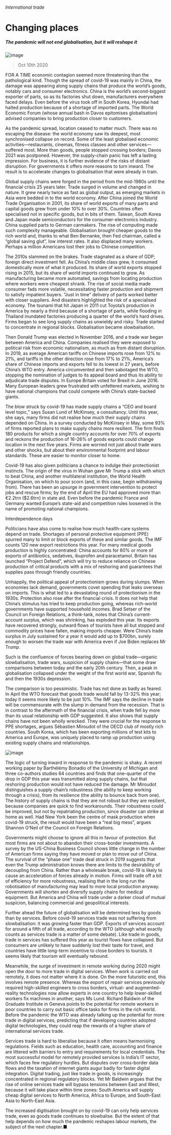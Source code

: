 ###### International trade
# Changing places 
##### The pandemic will not end globalisation, but it will reshape it 
![image](images/20201010_SRD002_1.jpg) 
> Oct 10th 2020 

FOR A TIME economic contagion seemed more threatening than the pathological kind. Though the spread of covid-19 was mainly in China, the damage was appearing along supply chains that produce the world’s goods, notably cars and consumer electronics. China is the world’s second-biggest exporter of parts, so as its factories shut down, manufacturers everywhere faced delays. Even before the virus took off in South Korea, Hyundai had halted production because of a shortage of imported parts. The World Economic Forum (whose annual bash in Davos epitomises globalisation) advised companies to bring production closer to customers.

As the pandemic spread, location ceased to matter much. There was no escaping the disease: the world economy saw its deepest, most synchronised collapse on record. Some of the least globalised economic activities—restaurants, cinemas, fitness classes and other services—suffered most. More than goods, people stopped crossing borders; Davos 2021 was postponed. However, the supply-chain panic has left a lasting impression. For business, it is further evidence of the risks of distant disruption. For governments it offers more reasons to turn inward. The result is to accelerate changes to globalisation that were already in train.


Global supply chains were forged in the period from the mid-1980s until the financial crisis 25 years later. Trade surged in volume and changed in nature. It grew nearly twice as fast as global output, as emerging markets in Asia were bedded in to the world economy. After China joined the World Trade Organisation in 2001, its share of world exports of many parts and capital goods grew from under 10% to over 30%. Countries often specialised not in specific goods, but in bits of them. Taiwan, South Korea and Japan made semiconductors for the consumer-electronics industry. China supplied parts to German carmakers. The rise of computing made such complexity manageable. Globalisation brought cheaper goods to the rich world and, thanks to what Ben Bernanke, then Fed chairman, called a “global saving glut”, low interest rates. It also displaced many workers. Perhaps a million Americans lost their jobs to Chinese competition.

The 2010s slammed on the brakes. Trade stagnated as a share of GDP; foreign direct investment fell. As China’s middle class grew, it consumed domestically more of what it produced. Its share of world exports stopped rising in 2015, but its share of world imports continued to grow. As manufacturing became more automated, savings from locating production where workers were cheapest shrank. The rise of social media made consumer fads more volatile, necessitating faster production and shipment to satisfy impatient buyers. “Just in time” delivery of parts worked better with closer suppliers. And disasters highlighted the risk of a specialised economy. The tsunami that hit Japan in 2011 cut Toyota’s production in America by nearly a third because of a shortage of parts, while flooding in Thailand inundated factories producing a quarter of the world’s hard drives. Firms began to see long supply chains as unwieldy and risky. Trade started to concentrate in regional blocks. Globalisation became slowbalisation.

Then Donald Trump was elected in November 2016, and a trade war began between America and China. Companies realised they were exposed to political risk from economic nationalism, as much as from distant disruption. In 2019, as average American tariffs on Chinese imports rose from 12% to 21%, and tariffs in the other direction rose from 17% to 21%, America’s share of Chinese imports and exports fell to its lowest in 27 years, before China’s WTO entry. America circumvented and then sabotaged the WTO, stopping the nomination of judges to its appeal board and thus its ability to adjudicate trade disputes. In Europe Britain voted for Brexit in June 2016. Many European leaders grew frustrated with unfettered markets, wishing to have national champions that could compete with China’s state-backed giants.

The blow struck by covid-19 has made supply chains a “CEO and board level topic,” says Susan Lund of McKinsey, a consultancy. Until this year, she says, many firms did not realise how much their supply chains depended on China. In a survey conducted by McKinsey in May, some 93% of firms reported plans to make supply chains more resilient. The firm finds 180 products for which a single country accounts for over 70% of exports and reckons the production of 16-26% of goods exports could change location in the next five years. Firms are worried not just about trade wars and other shocks, but about their environmental footprint and labour standards. These are easier to monitor closer to home.

Covid-19 has also given politicians a chance to indulge their protectionist instincts. The origin of the virus in Wuhan gave Mr Trump a stick with which to beat China, and another multilateral institution, the World Health Organisation, on which to pour scorn (and, in this case, begin withdrawing from). There has been an upsurge in government intervention to protect jobs and rescue firms; by the end of April the EU had approved more than €2.2trn ($2.6trn) in state aid. Even before the pandemic France and Germany wanted Europe’s state-aid and competition rules loosened in the name of promoting national champions.
Interdependence days

Politicians have also come to realise how much health-care systems depend on trade. Shortages of personal protective equipment (PPE) spurred many to limit or block exports of these and similar goods. The IMF counts 120 new export restrictions this year. For many medical goods production is highly concentrated: China accounts for 60% or more of exports of antibiotics, sedatives, ibuprofen and paracetamol. Britain has launched “Project Defend”, which will try to reduce reliance on Chinese production of critical products with a mix of reshoring and guarantees that supplies pass through friendly countries.

Unhappily, the political appeal of protectionism grows during slumps. When economies lack demand, governments covet spending that leaks overseas on imports. This is what led to a devastating round of protectionism in the 1930s. Protection also rose after the financial crisis. It does not help that China’s stimulus has tried to keep production going, whereas rich-world governments have supported household incomes. Brad Setser of the Council on Foreign Relations, a think-tank, notes that China’s current-account surplus, which was shrinking, has exploded this year. Its exports have recovered strongly, outward flows of tourists have all but stopped and commodity prices have fallen, making imports cheaper. Were China’s trade surplus in July sustained for a year it would add up to $700bn, surely enough to worsen the trade war with America even if Joe Biden replaces Mr Trump.

Such is the confluence of forces bearing down on global trade—organic slowbalisation, trade wars, suspicion of supply chains—that some draw comparisons between today and the early 20th century. Then, a peak in globalisation collapsed under the weight of the first world war, Spanish flu and then the 1930s depression.

The comparison is too pessimistic. Trade has not done as badly as feared. In April the WTO forecast that goods trade would fall by 13-32% this year; today it seems more likely to be just 10%. The IMF says the decline in trade will be commensurate with the slump in demand from the recession. That is in contrast to the aftermath of the financial crisis, when trade fell by more than its usual relationship with GDP suggested. It also shows that supply chains have not been wholly wrecked. They were crucial for the response to PPE shortages, argues Sébastien Miroudot of the OECD club of mostly rich countries. South Korea, which has been exporting millions of test kits to America and Europe, was uniquely placed to ramp up production using existing supply chains and relationships.
![image](images/20201010_SRC593_0.png) 


The logic of turning inward in response to the pandemic is shaky. A recent working paper by Barthélémy Bonadio of the University of Michigan and three co-authors studies 64 countries and finds that one-quarter of the drop in GDP this year was transmitted along supply chains, but that reshoring production would not have reduced the damage. Mr Miroudot distinguishes a supply chain’s robustness (the ability to keep working through a crisis), from its resilience (the ability to bounce back from one). The history of supply chains is that they are not robust but they are resilient, because companies are quick to find workarounds. Their robustness could be improved, but not by repatriating production, since disaster can strike at home as well. Had New York been the centre of mask production when covid-19 struck, the result would have been a “real big mess”, argues Shannon O’Neil of the Council on Foreign Relations.

Governments might choose to ignore all this in favour of protection. But most firms are not about to abandon their cross-border investments. A survey by the US-China Business Council shows little change in the number of American firms saying they have moved or plan to move out of China. The survival of the “phase one” trade deal struck in 2019 suggests that even the Trump administration knows there are limits to the desirability of decoupling from China. Rather than a wholesale break, covid-19 is likely to cause an acceleration of forces already in motion. Firms will trade off a bit of efficiency for more robustness, realising that in the long run the robotisation of manufacturing may lead to more local production anyway. Governments will shorten and diversify supply chains for medical equipment. But America and China will trade under a darker cloud of mutual suspicion, balancing commercial and geopolitical interests.

Further ahead the future of globalisation will be determined less by goods than by services. Before covid-19 services trade was not suffering from slowbalisation: it was growing faster than GDP. Exports of services account for around a fifth of all trade, according to the WTO (although what exactly counts as services trade is a matter of some debate). Like trade in goods, trade in services has suffered this year as tourist flows have collapsed. But consumers are unlikely to have suddenly lost their taste for travel, and countries have little long-term incentive to close borders to tourists. It seems likely that tourism will eventually rebound.

Meanwhile, the surge of investment in remote working during 2020 might open the door to more trade in digital services. When work is carried out remotely, it does not matter where it is done. On the more futuristic end, this involves remote presence. Whereas the export of repair services previously required high-skilled engineers to cross borders, virtual- and augmented-reality technologies now allow experts in one country to help lower-skilled workers fix machines in another, says Ms Lund. Richard Baldwin of the Graduate Institute in Geneva points to the potential for remote workers in poor countries to carry out basic office tasks for firms in the rich world. Before the pandemic the WTO was already talking up the potential for more trade in digital services, predicting that if developing countries adopted digital technologies, they could reap the rewards of a higher share of international services trade.

Services trade is hard to liberalise because it often means harmonising regulations. Fields such as education, health care, accounting and finance are littered with barriers to entry and requirements for local credentials. The most successful model for remotely provided services is India’s IT sector, which faces few regulatory hurdles. But disputes over cross-border data flows and the taxation of internet giants augur badly for faster digital integration. Digital trading, just like trade in goods, is increasingly concentrated in regional regulatory blocks. Yet Mr Baldwin argues that the rise of online services trade will bypass tensions between East and West, because it will take place within time zones: South America will supply cheap digital services to North America, Africa to Europe, and South-East Asia to North-East Asia.

The increased digitisation brought on by covid-19 can only help services trade, even as goods trade continues to slowbalise. But the extent of that help depends on how much the pandemic reshapes labour markets, the subject of the next chapter.■
